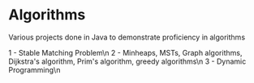 # Algorithms
Various projects done in Java to demonstrate proficiency in algorithms

1 - Stable Matching Problem\n
2 - Minheaps, MSTs, Graph algorithms, Dijkstra's algorithm, Prim's algorithm, greedy algorithms\n
3 - Dynamic Programming\n
